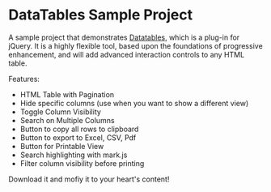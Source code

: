 DataTables Sample Project
====
A sample project that demonstrates [Datatables](https://datatables.net), which is a plug-in for jQuery. It is a highly flexible tool, based upon the foundations of progressive enhancement, and will add advanced interaction controls to any HTML table.

Features:
- HTML Table with Pagination
- Hide specific columns (use when you want to show a different view)
- Toggle Column Visibility
- Search on Multiple Columns
- Button to copy all rows to clipboard
- Button to export to Excel, CSV, Pdf
- Button for Printable View
- Search highlighting with mark.js
- Filter column visibility before printing  

Download it and mofiy it to your heart's content!


